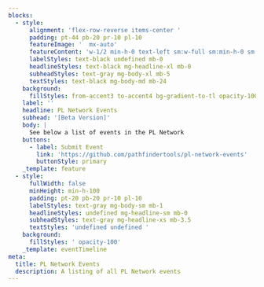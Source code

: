 ```yaml
---
blocks:
  - style:
      alignment: 'flex-row-reverse items-center '
      padding: pt-44 pb-20 pr-10 pl-10
      featureImage: '  mx-auto'
      featureContent: 'w-1/2 min-h-0 text-left sm:w-full sm:min-h-0 sm:text-left'
      labelStyles: text-black undefined mb-0
      headlineStyles: text-black mg-headline-xl mb-0
      subheadStyles: text-gray mg-body-xl mb-5
      textStyles: text-black mg-body-md mb-24
    background:
      fillStyles: from-accent3 to-accent4 bg-gradient-to-tl opacity-100
    label: ''
    headline: PL Network Events
    subhead: '[Beta Version]'
    body: |
      See below a list of events in the PL Network
    buttons:
      - label: Submit Event
        link: 'https://github.com/pathfindertools/pl-network-events'
        buttonStyle: primary
    _template: feature
  - style:
      fullWidth: false
      minHeight: min-h-100
      padding: pt-20 pb-20 pr-10 pl-10
      labelStyles: text-gray mg-body-sm mb-1
      headlineStyles: undefined mg-headline-sm mb-0
      subheadStyles: text-gray mg-headline-xs mb-3.5
      textStyles: 'undefined undefined '
    background:
      fillStyles: ' opacity-100'
    _template: eventTimeline
meta:
  title: PL Network Events
  description: A listing of all PL Network events
---
```


